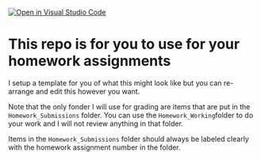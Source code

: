 [![Open in Visual Studio Code](https://classroom.github.com/assets/open-in-vscode-718a45dd9cf7e7f842a935f5ebbe5719a5e09af4491e668f4dbf3b35d5cca122.svg)](https://classroom.github.com/online_ide?assignment_repo_id=11722468&assignment_repo_type=AssignmentRepo)
# This repo is for you to use for your homework assignments
I setup a template for you of what this might look like but you can re-arrange and edit this however you want.

Note that the only fonder I will use for grading are items that are put in the `Homework_Submissions` folder. You can use the `Homework_Working`folder to do your work and I will not review anything in that folder. 

Items in the `Homework_Submissions` folder should always be labeled clearly with the homework assignment number in the folder.
